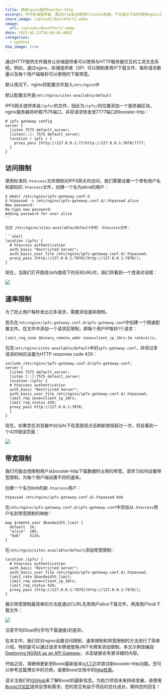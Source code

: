 ```yaml
---
title: 使用nginx保护booster-http
excerpt: 作为存储提供者，通过http安全提供Filecoin检索。下文是关于如何使用nginx工具保护booster-http的示例。
share_image: /uploads/BoostPart2.webp
image:
  url: /uploads/BoostPart2.webp
date: 2023-05-23T16:00:00.000Z
categories:
  - updates
dim_image: true
---
```


通过HTTP提供文件服务让存储提供者可以使用与HTTP服务器交互的工具生态系统。例如，通过nginx，存储提供者（SP）可以限制某用户下载文件、每秒请求数量以及每个用户端每秒可以使用的下载带宽。

默认情况下，nginx将配置文件放入`/etc/nginx`中

默认配置文件是`/etc/nginx/sites-available/default`

IPFS网关提供来自`/ipfs/`的文件，因此为`/ipfs/`的位置添加一个服务器区块。nginx服务器将听取7575端口，并将请求转发至7777端口的booster-http：

```shell
# ipfs gateway config
server {
  listen 7575 default_server;
  listen[::]: 7575 default_server;
  location / ipfs / {
    proxy_pass [http://127.0.0.1:7](http://127.0.0.1:7878/)777;
  }
}
```

## 访问限制

使用标准的`.htaccess`文件限制对IPFS网关的访问，我们需要设置一个带有用户名和密码的`.htaccess`文件，创建一个名为alice的用户：

````shell
$ mkdir /etc/nginx/ipfs-gateway.conf.d
$ htpasswd -c /etc/nginx/ipfs-gateway.conf.d/.htpasswd alice
New password:
Re-type new password:
Adding password for user alice
``

包含`/etc/nginx/sites-available/default中的`.htaccess文件：

```shell
location /ipfs/ {
  # htaccess authentication
  auth_basic "Restricted Server";
  auth_basic_user_file /etc/nginx/ipfs-gateway.conf.d/.htpasswd;
  proxy_pass [http://127.0.0.1:7878](http://127.0.0.1:7878/);
}
````

现在，当我们打开路径/ipfs路径下的任何URL时，我们将看到一个登录对话框：

![](/uploads/Booster-signin.webp)

## 速率限制

为了防止用户每秒发出过多请求，需要添加速率限制。

首先在`/etc/nginx/ipfs-gateway.conf.d/ipfs-gateway.conf`中创建一个限速配置文件。在文件中添加一个请求区限制，即每个用户IP每秒1个请求：

`limit_req_zone $binary_remote_addr zone=client_ip_10rs:1m rate=1r/s;`

包含`/etc/nginx/sites-available/default`中的`ipfs-gateway.conf`，并将过多请求的响应设置为HTTP response code 429：

```shell
include /etc/nginx/ipfs-gateway.conf.d/ipfs-gateway.conf;
server {
  listen 7575 default_server;
  listen [::]:7575 default_server;
  location /ipfs/ {
  # htaccess authentication
  auth_basic "Restricted Server";
  auth_basic_user_file /etc/nginx/ipfs-gateway.conf.d/.htpasswd;
  limit_req zone=client_ip_10rs;
  limit_req_status 429;
  proxy_pass http://127.0.0.1:7878;
  }
}
```

现在，如果您在浏览器中对/ipfs下任意路径点击刷新按钮超过一次，将会看到一个429错误页面：

![](/uploads/Booster-429.webp)

## 带宽限制

我们可能会想限制用户从booster-http下载数据时占用的带宽。请学习如何设置带宽限制，为每个用户端设置不同的速率。

创建一个名为bob的新`.htaccess`用户：

```shell
htpasswd /etc/nginx/ipfs-gateway.conf.d/.htpasswd bob
```

在`/etc/nginx/ipfs-gateway.conf.d/ipfs-gateway.conf`中添加从`.htaccess`用户名到带宽限制的映射：

```shell
map $remote_user $bandwidth_limit {
  default  1k;
  "alice"  10k;
  "bob"    512k;
}
```

在`/etc/nginx/sites-available/default`添加带宽限制：

```shell
location /ipfs/ {
  # htaccess authentication
  auth_basic "Restricted Server";
  auth_basic_user_file /etc/nginx/ipfs-gateway.conf.d/.htpasswd;
  limit_rate $bandwidth_limit;
  limit_req zone=client_ip_10rs;
  limit_req_status 429;
  proxy_pass [http://127.0.0.1:7878](http://127.0.0.1:7878/);
}
```

展示带宽限制最简单的方法是通过CURL先用用户alice下载文件，再用用户bob下载文件：

![](/uploads/Booster-alice.webp)

注意平均Dload列(平均下载速度)的差异。

在本文中，我们仅对nginx设置访问限制、速率限制和带宽限制的方法进行了简单介绍，特别是可以通过请求令牌或使用JWT令牌来添加限制。本文示例改编自[Deploying NGINX as an API Gateway](http://nginx.com/blog/deploying-nginx-plus-as-an-api-gateway-part-1)，点击链接会有更详细的内容。

开始之前，请确保更新至Boost最新版本([v1.7.2](https://github.com/filecoin-project/boost/releases/tag/v1.7.2))并尝试新booster-http功能。您可以参考这篇博文中的示例，或者Boost文档中的[http检索](https://boost.filecoin.io/http-retrieval)。

请关注我们的[GitHub](https://github.com/filecoin-project/boost)来了解Boost的最新信息。为助力项目未来持续发展，请使用[Boost讨论区](https://github.com/filecoin-project/boost/discussions)提供反馈和需求，您的意见有益于项目的茁壮成长，期待您的回复！
